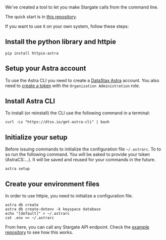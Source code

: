 We've created a tool to let you make Stargate calls from the command line.

The quick start is in [this repository](https://github.com/DataStax-Academy/httpie-katapod).

If you want to use it on your own system, follow these steps:

## Install the python library and httpie

```
pip install httpie-astra
```

## Setup your Astra account

To use the Astra CLI you need to create a [DataStax Astra](https://astra.datastax.com) account. You also need to [create a token](../../../pages/astra/create-token/) with the `Organization Administration` role.

## Install Astra CLI
To install (or reinstall) the CLI use the following command in a terminal:

```
curl -Ls "https://dtsx.io/get-astra-cli" | bash
```

## Initialize your setup
Before issuing commands to initialize the configuration file `~/.astrarc`. To to so run the following command. You will be asked to provide your token (AstraCS:...). It will be saved and reused for your commands in the future.

```
astra setup
```

## Create your environment files
In order to use httpie, you need to initialize a configuration file.

```
astra db create
astra db create-dotenv -k keyspace database
echo "[default]" > ~/.astrarc
cat .env >> ~/.astrarc
```

From here, you can call any Stargate API endpoint.  Check the [example repository](https://github.com/DataStax-Academy/httpie-katapod) to see how this works.

